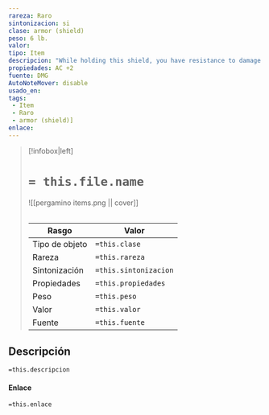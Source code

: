 ```yaml
---
rareza: Raro
sintonizacion: si
clase: armor (shield)
peso: 6 lb.
valor: 
tipo: Item
descripcion: "While holding this shield, you have resistance to damage from ranged weapon attacks. Curse. This shield is cursed. Attuning to it curses you until you are targeted by the remove curse spell or similar magic. Removing the shield fails to end the curse on you. Whenever a ranged weapon attack is made against a target within 10 feet of you, the curse causes you to become the target instead."
propiedades: AC +2
fuente: DMG
AutoNoteMover: disable
usado_en:  
tags: 
 - Item
 - Raro
 - armor (shield)]
enlace: 
---
```


> [!infobox|left]
>  # `= this.file.name`
> ![[pergamino items.png || cover]]
> ######   
> |Rasgo | Valor |
> | --- | --- |
> | Tipo de objeto| `=this.clase`|
>  | Rareza| `=this.rareza`|
> | Sintonización | `=this.sintonizacion` |
> | Propiedades | `=this.propiedades` |
>  | Peso | `=this.peso` |
> | Valor | `=this.valor` |
> | Fuente | `=this.fuente` |


## Descripción
`=this.descripcion`

#### Enlace
`=this.enlace`